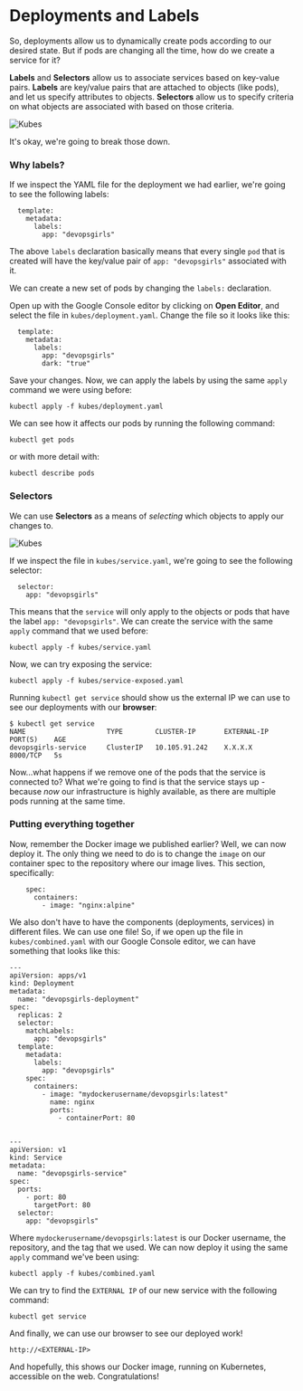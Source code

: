 # Deployments and Labels

So, deployments allow us to dynamically create pods according to our desired state. But if pods are changing all the time, how do we create a service for it?

**Labels** and **Selectors** allow us to associate services based on key-value pairs. **Labels** are key/value pairs that are attached to objects (like pods), and let us specify attributes to objects. **Selectors** allow us to specify criteria on what objects are associated with based on those criteria. 

![Kubes](//from-docker-to-kubernetes/images/13-labels.png)

It's okay, we're going to break those down.

### Why labels?

If we inspect the YAML file for the deployment we had earlier, we're going to see the following labels:

```
  template:
    metadata:
      labels:
        app: "devopsgirls"
```

The above `labels` declaration basically means that every single `pod` that is created will have the key/value pair of `app: "devopsgirls"` associated with it. 

We can create a new set of pods by changing the `labels:` declaration.

Open up with the Google Console editor by clicking on **Open Editor**, and select the file in `kubes/deployment.yaml`. Change the file so it looks like this:

```
  template:
    metadata:
      labels:
        app: "devopsgirls"
        dark: "true"
```

Save your changes. Now, we can apply the labels by using the same `apply` command we were using before:

```
kubectl apply -f kubes/deployment.yaml
```

We can see how it affects our pods by running the following command:

```
kubectl get pods
```

or with more detail with:

```
kubectl describe pods
```

### Selectors

We can use **Selectors** as a means of *selecting* which objects to apply our changes to. 

![Kubes](//from-docker-to-kubernetes/images/13-selectors.png)

If we inspect the file in `kubes/service.yaml`, we're going to see the following selector:

```
  selector:
    app: "devopsgirls"
```

This means that the `service` will only apply to the objects or pods that have the label `app: "devopsgirls"`. We can create the service with the same `apply` command that we used before:
 
```
kubectl apply -f kubes/service.yaml
```

Now, we can try exposing the service:

```
kubectl apply -f kubes/service-exposed.yaml
```

Running `kubectl get service` should show us the external IP we can use to see our deployments with our **browser**:

```
$ kubectl get service
NAME                    TYPE        CLUSTER-IP       EXTERNAL-IP   PORT(S)    AGE
devopsgirls-service     ClusterIP   10.105.91.242    X.X.X.X        8000/TCP   5s
```

Now...what happens if we remove one of the pods that the service is connected to? What we're going to find is that the service stays up - because *now* our infrastructure is highly available, as there are multiple pods running at the same time.


### Putting everything together

Now, remember the Docker image we published earlier? Well, we can now deploy it. The only thing we need to do is to change the `image` on our container spec to the repository where our image lives. This section, specifically:

```
    spec:
      containers:
        - image: "nginx:alpine"
```

We also don't have to have the components (deployments, services) in different files. We can use one file! So, if we open up the file in `kubes/combined.yaml` with our Google Console editor, we can have something that looks like this:

```
---
apiVersion: apps/v1
kind: Deployment
metadata:
  name: "devopsgirls-deployment"
spec:
  replicas: 2
  selector:
    matchLabels:
      app: "devopsgirls"
  template:
    metadata:
      labels:
        app: "devopsgirls"
    spec:
      containers:
        - image: "mydockerusername/devopsgirls:latest"
          name: nginx
          ports:
            - containerPort: 80


---
apiVersion: v1
kind: Service
metadata:
  name: "devopsgirls-service"
spec:
  ports:
    - port: 80
      targetPort: 80
  selector:
    app: "devopsgirls"
```

Where `mydockerusername/devopsgirls:latest` is our Docker username, the repository, and the tag that we used. We can now deploy it using the same `apply` command we've been using:

```
kubectl apply -f kubes/combined.yaml
```

We can try to find the `EXTERNAL IP` of our new service with the following command:

```
kubectl get service
```

And finally, we can use our browser to see our deployed work!

```
http://<EXTERNAL-IP>
```

And hopefully, this shows our Docker image, running on Kubernetes, accessible on the web. Congratulations!
